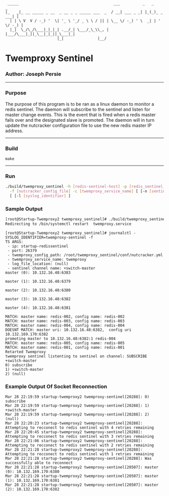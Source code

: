 ```
 _____                                          ___          _   _          _ 
|_   _|_ __ _____ _ __  _ __ _ _ _____ ___  _  / __| ___ _ _| |_(_)_ _  ___| |
  | | \ V  V / -_) '  \| '_ \ '_/ _ \ \ / || | \__ \/ -_) ' \  _| | ' \/ -_) |
  |_|  \_/\_/\___|_|_|_| .__/_| \___/_\_\\_, | |___/\___|_||_\__|_|_||_\___|_|
                       |_|               |__/                                 
```

# Twemproxy Sentinel

### Author: Joseph Persie

---

### Purpose

The purpose of this program is to be ran as a linux daemon to monitor a redis sentinel. The daemon will
subscribe to the sentinel and listen for master change events. This is the event that is fired when a redis
master fails over and the designated slave is promoted. The daemon will in turn update the nutcracker 
configuration file to use the new redis master IP address.

---

### Build
 
`make`

---

### Run
```sh
./build/twemproxy_sentinel -h [redis-sentinel-host] -p [redis_sentinel_port] \
  -f [nutcracker_config_file] -c [twemproxy_service_name] [ [-n [sentinel_channel_name] ] \
  [ [-l [syslog_identifier] ]
```

### Sample Output

```sh
[root@Startup-Twemproxy2 twemproxy_sentinel]# ./build/twemproxy_sentinel -h startup-redissentinel -p 26379 -f /root/twemproxy_sentinel/conf/nutcracker.yml -c twemproxy
Redirecting to /bin/systemctl restart  twemproxy.service
```

```
[root@Startup-Twemproxy2 twemproxy_sentinel]# journalctl - SYSLOG_IDENTIFIER=twemproxy-sentinel -f
TS ARGS:
 - ip: startup-redissentinel
 - port: 26379
 - twemproxy_config_path: /root/twemproxy_sentinel/conf/nutcracker.yml
 - twemproxy_service_name: twemproxy
 - log_file_location: (null)
 - sentinel channel name: +switch-master
master (0): 10.132.16.48:6383

master (1): 10.132.16.48:6379

master (2): 10.132.16.48:6380

master (3): 10.132.16.48:6382

master (4): 10.132.16.48:6381

MATCH: master name: redis-002, config name: redis-002
MATCH: master name: redis-003, config name: redis-003
MATCH: master name: redis-004, config name: redis-004
DOESNT MATCH: master uri: 10.132.16.48:6382,  config uri 10.132.169.170:6382
promoting master to 10.132.16.48:6382:1 redis-004
MATCH: master name: redis-005, config name: redis-005
MATCH: master name: redis-001, config name: redis-001
Retarted Twemproxy
twemproxy sentinel listenting to sentinel on channel: SUBSCRIBE +switch-master
0) subscribe
1) +switch-master
2) (null)
```

### Example Output Of Socket Reconnection
```
Mar 28 22:19:59 startup-twemproxy2 twemproxy-sentinel[20288]: 0) subscribe
Mar 28 22:19:59 startup-twemproxy2 twemproxy-sentinel[20288]: 1) +switch-master
Mar 28 22:19:59 startup-twemproxy2 twemproxy-sentinel[20288]: 2) (null)
Mar 28 22:20:23 startup-twemproxy2 twemproxy-sentinel[20288]: Attempting to recconect to redis sentinel with 4 retries remaining
Mar 28 22:20:45 startup-twemproxy2 twemproxy-sentinel[20288]: Attempting to recconect to redis sentinel with 3 retries remaining
Mar 28 22:21:06 startup-twemproxy2 twemproxy-sentinel[20288]: Attempting to recconect to redis sentinel with 2 retries remaining
Mar 28 22:21:28 startup-twemproxy2 twemproxy-sentinel[20288]: Attempting to recconect to redis sentinel with 1 retries remaining
Mar 28 22:21:28 startup-twemproxy2 twemproxy-sentinel[20288]: Was successfully able to reconnect
Mar 28 22:21:28 startup-twemproxy2 twemproxy-sentinel[20507]: master (0): 10.132.169.170:6380
Mar 28 22:21:28 startup-twemproxy2 twemproxy-sentinel[20507]: master (1): 10.132.169.170:6381
Mar 28 22:21:28 startup-twemproxy2 twemproxy-sentinel[20507]: master (2): 10.132.169.170:6382
```

